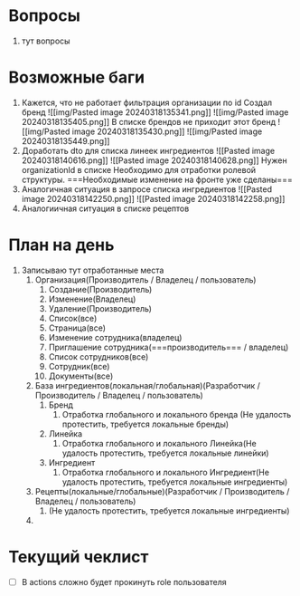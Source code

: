 # Вопросы
1. тут вопросы

# Возможные баги
1. Кажется,  что не работает фильтрация организации по id
	Создал бренд
	![[img/Pasted image 20240318135341.png]]
	![[img/Pasted image 20240318135405.png]]
	В списке брендов не приходит этот бренд
	![[img/Pasted image 20240318135430.png]]
	![[img/Pasted image 20240318135449.png]]
2. Доработать dto для списка линеек ингредиентов
	![[Pasted image 20240318140616.png]]
	![[Pasted image 20240318140628.png]]
	Нужен organizationId в списке
	Необходимо для отработки ролевой структуры. ===Необходимые изменение на фронте уже сделаны===
3. Аналогичная ситуация в запросе списка ингредиентов
	![[Pasted image 20240318142250.png]]
	![[Pasted image 20240318142258.png]]
4. Аналогиичная ситуация в списке рецептов
# План на день
1. Записываю тут отработанные места
	1. Организация(Производитель / Владелец / пользователь)
		1. Создание(Производитель)
		2. Изменение(Владелец)
		3. Удаление(Производитель)
		4. Список(все)
		5. Страница(все)
		6. Изменение сотрудника(владелец)
		7. Приглашение сотрудника(===производитель=== / владелец)
		8. Список сотрудников(все)
		9. Сотрудник(все)
		10. Документы(все)
	2. База ингредиентов(локальная/глобальная)(Разработчик / Производитель / Владелец / пользователь)
		1. Бренд
			1. Отработка глобального и локального бренда (Не удалость протестить, требуется локальные бренды)
		2. Линейка
			1. Отработка глобального и локального Линейка(Не удалость протестить, требуется локальные линейки)
		3. Ингредиент
			1. Отработка глобального и локального Ингредиент(Не удалость протестить, требуется локальные ингредиенты)
	3. Рецепты(локальные/глобальные)(Разработчик / Производитель / Владелец / пользователь)
		1. (Не удалость протестить, требуется локальные ингредиенты)
	4. 
# Текущий чеклист 
- [ ] В actions сложно будет прокинуть role пользователя
